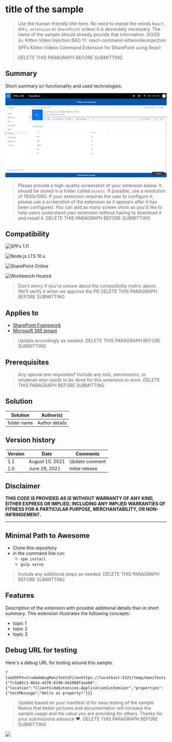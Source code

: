 # title of the sample

> Use the human-friendly title here. No need to repeat the words `React`, `SPFx`, `extension` or `SharePoint` unless it is absolutely necessary. The name of the sample should already provide that information.
> GOOD 👍:
>     Kitten Video Injection
> BAD 👎:
>     react-command-kittenvideoinjection
>     SPFx Kitten Videos Command Extension for SharePoint using React
>
> DELETE THIS PARAGRAPH BEFORE SUBMITTING

## Summary
Short summary on functionality and used technologies.

![picture of the extension in action](assets/preview.png)

> Please provide a high-quality screenshot of your extension below. It should be stored in a folder called `assets`. 
> If possible, use a resolution of 1920x1080. 
> If your extension requires the user to configure it, please use a screenshot of the extension as it appears after it has been configured.
> You can add as many screen shots as you'd like to help users understand your extension without having to download it and install it.
> DELETE THIS PARAGRAPH BEFORE SUBMITTING

## Compatibility

![SPFx 1.11](https://img.shields.io/badge/spfx-1.11.0-green.svg)

![Node.js LTS 10.x](https://img.shields.io/badge/Node.js-LTS%2010.x-green.svg)

![SharePoint Online](https://img.shields.io/badge/SharePoint-Online-red.svg)

![Workbench Hosted](https://img.shields.io/badge/Workbench-Hosted-yellow.svg)

> Don't worry if you're unsure about the compatibility matrix above. We'll verify it when we approve the PR
> DELETE THIS PARAGRAPH BEFORE SUBMITTING

## Applies to

* [SharePoint Framework](https://docs.microsoft.com/sharepoint/dev/spfx/sharepoint-framework-overview)
* [Microsoft 365 tenant](https://docs.microsoft.com/sharepoint/dev/spfx/set-up-your-developer-tenant)

> Update accordingly as needed.
> DELETE THIS PARAGRAPH BEFORE SUBMITTING

## Prerequisites
 
> Any special pre-requisites? Include any lists, permissions, or whatever else needs to be done for this extension to work.
> DELETE THIS PARAGRAPH BEFORE SUBMITTING

## Solution

Solution|Author(s)
--------|---------
folder name | Author details

## Version history

Version|Date|Comments
-------|----|--------
1.1|August 10, 2021|Update comment
1.0|June 29, 2021|Initial release

## Disclaimer
**THIS CODE IS PROVIDED *AS IS* WITHOUT WARRANTY OF ANY KIND, EITHER EXPRESS OR IMPLIED, INCLUDING ANY IMPLIED WARRANTIES OF FITNESS FOR A PARTICULAR PURPOSE, MERCHANTABILITY, OR NON-INFRINGEMENT.**

---

## Minimal Path to Awesome

- Clone this repository
- in the command line run:
  - `npm install`
  - `gulp serve`

> Include any additional steps as needed.
> DELETE THIS PARAGRAPH BEFORE SUBMITTING

## Features

Description of the extension with possible additional details than in short summary.
This extension illustrates the following concepts:

- topic 1
- topic 2
- topic 3

## Debug URL for testing
Here's a debug URL for testing around this sample. 

```
?loadSPFX=true&debugManifestsFile=https://localhost:4321/temp/manifests.js&customActions={"7c5a85c1-8b1e-4370-8198-642908faee60":{"location":"ClientSideExtension.ApplicationCustomizer","properties":{"testMessage":"Hello as property!"}}}
```
> Update based on your manifest id for easy testing of the sample
> Notice that better pictures and documentation will increase the sample usage and the value you are providing for others. Thanks for your submissions advance ❤.
> DELETE THIS PARAGRAPH BEFORE SUBMITTING

<img src="https://telemetry.sharepointpnp.com/sp-dev-fx-extensions/samples/readme-template" />

